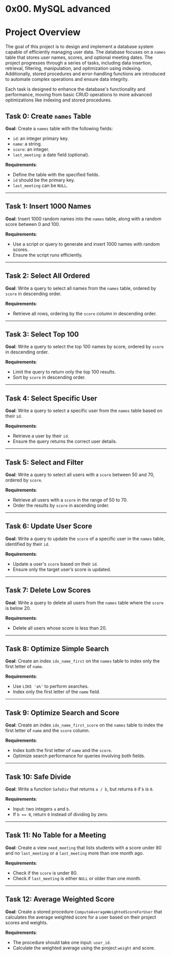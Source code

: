 # 0x00. MySQL advanced

# Project Overview

The goal of this project is to design and implement a database system capable of efficiently managing user data. The database focuses on a `names` table that stores user names, scores, and optional meeting dates. The project progresses through a series of tasks, including data insertion, retrieval, filtering, manipulation, and optimization using indexing. Additionally, stored procedures and error-handling functions are introduced to automate complex operations and ensure data integrity.

Each task is designed to enhance the database's functionality and performance, moving from basic CRUD operations to more advanced optimizations like indexing and stored procedures.

## Task 0: Create `names` Table
**Goal**: Create a `names` table with the following fields:
- `id`: an integer primary key.
- `name`: a string.
- `score`: an integer.
- `last_meeting`: a date field (optional).

**Requirements**:
- Define the table with the specified fields.
- `id` should be the primary key.
- `last_meeting` can be `NULL`.

---

## Task 1: Insert 1000 Names
**Goal**: Insert 1000 random names into the `names` table, along with a random score between 0 and 100.

**Requirements**:
- Use a script or query to generate and insert 1000 names with random scores.
- Ensure the script runs efficiently.

---

## Task 2: Select All Ordered
**Goal**: Write a query to select all names from the `names` table, ordered by `score` in descending order.

**Requirements**:
- Retrieve all rows, ordering by the `score` column in descending order.

---

## Task 3: Select Top 100
**Goal**: Write a query to select the top 100 names by score, ordered by `score` in descending order.

**Requirements**:
- Limit the query to return only the top 100 results.
- Sort by `score` in descending order.

---

## Task 4: Select Specific User
**Goal**: Write a query to select a specific user from the `names` table based on their `id`.

**Requirements**:
- Retrieve a user by their `id`.
- Ensure the query returns the correct user details.

---

## Task 5: Select and Filter
**Goal**: Write a query to select all users with a `score` between 50 and 70, ordered by `score`.

**Requirements**:
- Retrieve all users with a `score` in the range of 50 to 70.
- Order the results by `score` in ascending order.

---

## Task 6: Update User Score
**Goal**: Write a query to update the `score` of a specific user in the `names` table, identified by their `id`.

**Requirements**:
- Update a user's `score` based on their `id`.
- Ensure only the target user’s score is updated.

---

## Task 7: Delete Low Scores
**Goal**: Write a query to delete all users from the `names` table where the `score` is below 20.

**Requirements**:
- Delete all users whose score is less than 20.

---

## Task 8: Optimize Simple Search
**Goal**: Create an index `idx_name_first` on the `names` table to index only the first letter of `name`.

**Requirements**:
- Use `LIKE 'a%'` to perform searches.
- Index only the first letter of the `name` field.

---

## Task 9: Optimize Search and Score
**Goal**: Create an index `idx_name_first_score` on the `names` table to index the first letter of `name` and the `score` column.

**Requirements**:
- Index both the first letter of `name` and the `score`.
- Optimize search performance for queries involving both fields.

---

## Task 10: Safe Divide
**Goal**: Write a function `SafeDiv` that returns `a / b`, but returns `0` if `b` is `0`.

**Requirements**:
- Input: two integers `a` and `b`.
- If `b == 0`, return `0` instead of dividing by zero.

---

## Task 11: No Table for a Meeting
**Goal**: Create a view `need_meeting` that lists students with a score under 80 and no `last_meeting` or a `last_meeting` more than one month ago.

**Requirements**:
- Check if the `score` is under 80.
- Check if `last_meeting` is either `NULL` or older than one month.

---

## Task 12: Average Weighted Score
**Goal**: Create a stored procedure `ComputeAverageWeightedScoreForUser` that calculates the average weighted score for a user based on their project scores and weights.

**Requirements**:
- The procedure should take one input: `user_id`.
- Calculate the weighted average using the project `weight` and score.

